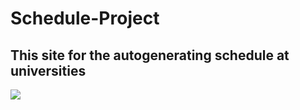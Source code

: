# Schedule-Project
## This site for the autogenerating schedule at universities
![](https://github.com/Fattijenishbek/extra_files/blob/master/Hnet-image.gif)
